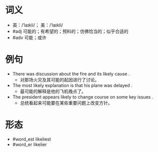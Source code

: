 # 词义
- 英：/ˈlaɪkli/； 美：/ˈlaɪkli/
- #adj 可能的；有希望的；预料的；仿佛恰当的；似乎合适的
- #adv 可能；或许
# 例句
- There was discussion about the fire and its likely cause .
	- 对那场火灾及其可能的起因进行了讨论。
- The most likely explanation is that his plane was delayed .
	- 最可能的解释是他的飞机晚点了。
- The president appears likely to change course on some key issues .
	- 总统看起来可能要在某些重要问题上改变方针。
# 形态
- #word_est likeliest
- #word_er likelier
